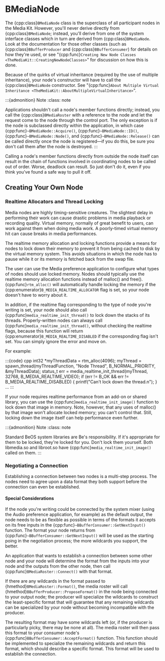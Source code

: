 # BMediaNode

The {cpp:class}`BMediaNode` class is the superclass of all participant
nodes in the Media Kit. However, you'll never derive directly from
{cpp:class}`BMediaNode`; instead, you'll derive from one of the system
interface classes which in turn are derived from {cpp:class}`BMediaNode`.
Look at the documentation for those other classes (such as
{cpp:class}`BBufferProducer` and {cpp:class}`BBufferConsumer`) for details
on how they're used, or see "{cpp:func}`Creating New Node Classes
<TheMediaKit::CreatingNewNodeClasses>`" for discussion on how this is done.

Because of the quirks of virtual inheritance (required by the use of
multiple inheritance), your node's constructor will have to call the
{cpp:class}`BMediaNode` constructor. See "{cpp:func}`About Multiple Virtual
Inheritance <TheMediaKit::AboutMultipleVirtualInheritance>`".

:::{admonition} Note
:class: note






Applications shouldn't call a node's member functions directly; instead,
you call the {cpp:class}`BMediaRoster` with a reference to the node and let
the request come to the node through the control port. The only exception
is if the node is subclassed directly within the application, in which case
{cpp:func}`~BMediaNode::Acquire()`, {cpp:func}`~BMediaNode::ID()`,
{cpp:func}`~BMediaNode::Node()`, and {cpp:func}`~BMediaNode::Release()` can
be called directly once the node is registered—if you do this, be sure you
don't call them after the node is destroyed.
:::

Calling a node's member functions directly from outside the node itself can
result in the chain of functions involved in coordinating nodes to be
called out of order. Worse, deadlock can result. So just don't do it, even
if you think you've found a safe way to pull it off.

## Creating Your Own Node

### Realtime Allocators and Thread Locking

Media nodes are highly timing-sensitive creatures. The slightest delay in
performing their work can cause drastic problems in media playback or
recording quality. Virtual memory, normally of great benefit to users, can
work against them when doing media work. A poorly-timed virtual memory hit
can cause breaks in media performances.

The realtime memory allocation and locking functions provide a means for
nodes to lock down their memory to prevent it from being cached to disk by
the virtual memory system. This avoids situations in which the node has to
pause while it or its memory is fetched back from the swap file.

The user can use the Media preference application to configure what types
of nodes should use locked memory. Nodes should typically use the realtime
memory allocation functions instead of malloc() and free().
{cpp:func}`rtm_alloc()` will automatically handle locking the memory if the
{cpp:enumerator}`B_MEDIA_REALTIME_ALLOCATOR` flag is set, so your node
doesn't have to worry about it.

In addition, if the realtime flag corresponding to the type of node you're
writing is set, your node should also call
{cpp:func}`media_realtime_init_thread()` to lock down the stacks of its
threads. Properly-written nodes can always call
{cpp:func}`media_realtime_init_thread()`, without checking the realtime
flags, because this function will return
{cpp:enumerator}`B_MEDIA_REALTIME_DISABLED` if the corresponding flag isn't
set. You can simply ignore the error and move on.

For example:

:::{code} cpp
int32 *myThreadData = rtm_alloc(4096);
myThread = spawn_thread(myThreadFunction, "Node Thread",
B_NORMAL_PRIORITY, &myThreadData);
status_t err = media_realtime_init_thread(myThread, 32768,
         B_MEDIA_REALTIME_VIDEO);
if (err != B_OK && err != B_MEDIA_REALTIME_DISABLED) {
   printf("Can't lock down the thread.n");
}
...
:::

If your node requires realtime performance from an add-on or shared
library, you can use the {cpp:func}`media_realtime_init_image()` function
to lock down that image in memory. Note, however, that any uses of malloc()
by that image won't allocate locked memory; you can't control that. Still,
locking down the image itself can help performance even further.

:::{admonition} Note
:class: note






Standard BeOS system libraries are Be's responsibility. If it's appropriate
for them to be locked, they're locked for you. Don't lock them yourself.
Both libmedia.so and libroot.so have
{cpp:func}`media_realtime_init_image()` called on them.
:::

### Negotiating a Connection

Establishing a connection between two nodes is a multi-step process. The
nodes need to agree upon a data format they both support before the
connection can even be established.

#### Special Considerations

If the node you're writing could be connected by the system mixer (using
the Audio preference application, for example) as the default output, the
node needs to be as flexible as possible in terms of the formats it accepts
on its free inputs in the {cpp:func}`~BBufferConsumer::GetNextInput()`
function. The format your node returns from
{cpp:func}`~BBufferConsumer::GetNextInput()` will be used as the starting
poing in the negotiation process; the more wildcards you support, the
better.

An application that wants to establish a connection between some other node
and your node will determine the format from the inputs into your node and
the outputs from the other node, then call
{cpp:func}`BMediaRoster::Connect()` with that format.

If there are any wildcards in the format passed to
{hmethod}`BMediaRoster::Format()`, the media roster will call
{hmethod}`BBufferProducer::ProposeFormat()` in the node being connected to
your output node; the producer will specialize the wildcards to construct
the least-specific format that will guarantee that any remaining wildcards
can be specialized by your node without becoming incompatible with the
producer.

The resulting format may have some wildcards left (or, if the producer is
particularly picky, there may be none at all). The media roster will then
pass this format to your consumer node's
{cpp:func}`BBufferConsumer::AcceptFormat()` function. This function should
be implemented to specialize the remaining wildcards and return this
format, which should describe a specific format. This format will be used
to establish the connection.
